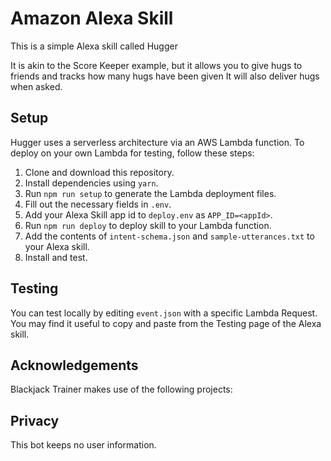 # Amazon Alexa Skill

This is a simple Alexa skill called Hugger

It is akin to the Score Keeper example, but it allows you to give hugs to friends and tracks how many hugs have been given
It will also deliver hugs when asked.

## Setup
Hugger uses a serverless architecture via an AWS Lambda function. To deploy on your own Lambda for testing, follow these steps:

1. Clone and download this repository.
2. Install dependencies using `yarn`.
3. Run `npm run setup` to generate the Lambda deployment files.
4. Fill out the necessary fields in `.env`.
5. Add your Alexa Skill app id to `deploy.env` as `APP_ID=<appId>`.
6. Run `npm run deploy` to deploy skill to your Lambda function.
7. Add the contents of `intent-schema.json` and `sample-utterances.txt` to your Alexa skill.
8. Install and test.

## Testing

You can test locally by editing `event.json` with a specific Lambda Request. You may find it useful to copy and paste from the Testing page of the Alexa skill.

## Acknowledgements

Blackjack Trainer makes use of the following projects:

## Privacy

This bot keeps no user information.
